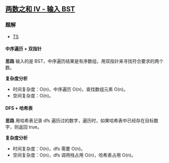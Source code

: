 ## [两数之和 IV - 输入 BST](https://leetcode.cn/problems/two-sum-iv-input-is-a-bst/)
### 题解
+ [TS](../../ts/768/653.ts)

#### 中序遍历 + 双指针
**思路**
输入的是 BST，中序遍历结果是有序数组，用双指针来寻找符合要求的两个数。

**复杂度分析**
+ 时间复杂度：O(n)，中序遍历 O(n)，查找数组元素 O(n)。
+ 空间复杂度：O(n)。


#### DFS + 哈希表
**思路**
用哈希表记录 dfs 遍历过的数字，遍历时，如果哈希表中已经存在目标数字，则返回 true。

**复杂度分析**
+ 时间复杂度：O(n)，dfs 需要 O(n)。
+ 空间复杂度：O(n)，dfs 调用栈占用 O(n)，哈希表占用 O(n)。
